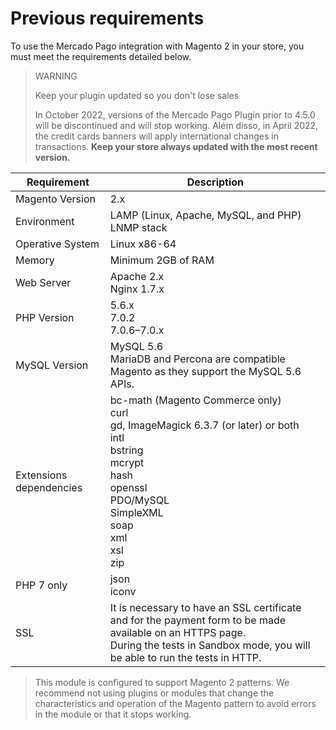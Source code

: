# Previous requirements

To use the Mercado Pago integration with Magento 2 in your store, you must meet the requirements detailed below.

> WARNING 
> 
> Keep your plugin updated so you don't lose sales
> 
> In October 2022, versions of the Mercado Pago Plugin prior to 4.5.0 will be discontinued and will stop working. Além disso, in April 2022, the credit cards banners will apply international changes in transactions. <b>Keep your store always updated with the most recent version.</b>

| Requirement | Description |
| --- | --- |
| Magento Version | 2.x |
| Environment | LAMP (Linux, Apache, MySQL, and PHP)<br/>LNMP stack |
| Operative System | Linux x86-64 |
| Memory | Minimum 2GB of RAM |
| Web Server | Apache 2.x<br/>Nginx 1.7.x |
| PHP Version | 5.6.x<br/>7.0.2<br/>7.0.6–7.0.x<br/> |
| MySQL Version | MySQL 5.6<br/>MariaDB and Percona are compatible Magento as they support the MySQL 5.6 APIs. |
| Extensions dependencies | bc-math (Magento Commerce only)<br/>curl<br/>gd, ImageMagick 6.3.7 (or later) or both<br/>intl<br/>bstring<br/>mcrypt<br/>hash<br/>openssl<br/>PDO/MySQL<br/>SimpleXML<br/>soap<br/>xml<br/>xsl<br/>zip<br/> |
| PHP 7 only | json<br/>iconv |
| SSL | It is necessary to have an SSL certificate and for the payment form to be made available on an HTTPS page. <br/> During the tests in Sandbox mode, you will be able to run the tests in HTTP. |

> This module is configured to support Magento 2 patterns. We recommend not using plugins or modules that change the characteristics and operation of the Magento pattern to avoid errors in the module or that it stops working. 
